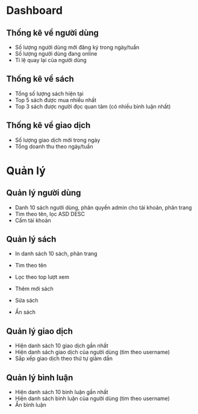 # Dashboard

## Thống kê về người dùng

- Số lượng người dùng mới đăng ký trong ngày/tuần
- Số lượng người dùng đang online
- Tỉ lệ quay lại của người dùng

## Thống kê về sách

- Tổng số lượng sách hiện tại
- Top 5 sách được mua nhiều nhất
- Top 3 sách được người đọc quan tâm (có nhiều bình luận nhất)

## Thống kê về giao dịch

- Số lượng giao dịch mới trong ngày
- Tổng doanh thu theo ngày/tuần

# Quản lý

## Quản lý người dùng

- Danh 10 sách người dùng, phân quyền admin cho tài khoản, phân trang
- Tìm theo tên, lọc ASD DESC
- Cấm tài khoản

## Quản lý sách

- In danh sách 10 sách, phân trang
- Tìm theo tên
- Lọc theo top lượt xem

- Thêm mới sách
- Sửa sách
- Ẩn sách

## Quản lý giao dịch

- Hiện danh sách 10 giao dịch gần nhất
- Hiện danh sách giao dịch của người dùng (tìm theo username)
- Sắp xếp giao dịch theo thứ tự giảm dần

## Quản lý bình luận

- Hiện danh sách 10 bình luận gần nhất
- Hiện danh sách bình luận của người dùng (tìm theo username)
- Ẩn bình luận
